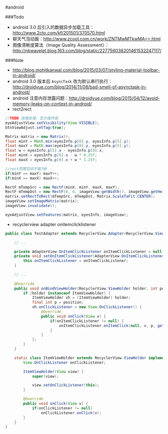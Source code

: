 #android

###Todo
- android 3.0 后引入的数据异步加载工具：http://www.2cto.com/kf/201501/370570.html
- 聊天气泡动画：http://www.zcool.com.cn/work/ZNTMwMTkwMA==.html
- 图像清晰度算法（Image Quality Assessment）：http://nkwavelet.blog.163.com/blog/static/227756038201461532247117/

###Note
- http://blog.mohitkanwal.com/blog/2015/03/07/styling-material-toolbar-in-android/
- android 3.0 版本后 `AsyncTask` 改为默认串行执行：http://droidyue.com/blog/2014/11/08/bad-smell-of-asynctask-in-android/
- android 注意内存泄露问题：http://droidyue.com/blog/2015/04/12/avoid-memory-leaks-on-context-in-android/
- rect2rect

```java
//TODO 放缩处理、显示操作层
eyeAdjustView.setVisibility(View.VISIBLE);
btnViewAdjust.setTag(true);

Matrix matrix = new Matrix();
float minY = Math.min(eyesInfo.p[0].y, eyesInfo.p[5].y);
float maxY = Math.max(eyesInfo.p[0].y, eyesInfo.p[5].y);
float w = eyesInfo.p[5].x - eyesInfo.p[0].x;
float minX = eyesInfo.p[0].x - w * 0.25f;
float maxX = eyesInfo.p[0].x + w * 1.25f;

//rect范围空间不能为0
if(minY == maxY) maxY++;
if(minX == maxX) maxX++;

RectF mTempSrc = new RectF(minX, minY, maxX, maxY);
RectF mTempDst = new RectF(0, 0, imageView.getWidth(), imageView.getHeight());
matrix.setRectToRect(mTempSrc, mTempDst, Matrix.ScaleToFit.CENTER);
imageView.setImageMatrix(matrix);
imageView.invalidate();

eyeAdjustView.setFeatures(matrix, eyesInfo, imageView);
```

- recyclerview adapter onitemclicklistener

```java
public class TestAdapter extends RecyclerView.Adapter<RecyclerView.ViewHolder> {

    // ...

    private AdapterView.OnItemClickListener onItemClickListener = null;
    private void setOnItemClickListener(AdapterView.OnItemClickListener onItemClickListener) {
        this.onItemClickListener = onItemClickListener;
    }

    // ...
    
    @Override
    public void onBindViewHolder(RecyclerView.ViewHolder holder, int position) {
        if (holder instanceof ItemViewHolder) {
            ItemViewHolder vh = (ItemViewHolder) holder;
            final int p = position;
            vh.onClickListener = new View.OnClickListener() {
                @Override
                public void onClick(View v) {
                    if(onItemClickListener != null) {
                        onItemClickListener.onItemClick(null, v, p, getItemId(p));
                    }
                }
            };
        }
    }

    static class ItemViewHolder extends RecyclerView.ViewHolder implements View.OnClickListener {
        View.OnClickListener onClickListener;

        ItemViewHolder(View view) {
            super(view);

            view.setOnClickListener(this);
        }

        @Override
        public void onClick(View v) {
            if(onClickListener != null)
                onClickListener.onClick(v);
        }
    }
}
```
